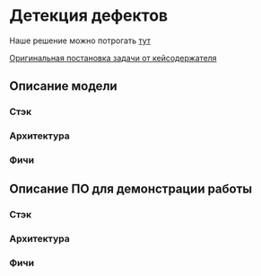 # Детекция дефектов 

Наше решение можно потрогать [тут](https://atomic-pipes-dynamical-lr.vercel.app/)

[Оригинальная постановка задачи от кейсодержателя](./task.pdf)

## Описание модели
### Стэк
### Архитектура
### Фичи

## Описание ПО для демонстрации работы
### Стэк
### Архитектура
### Фичи

